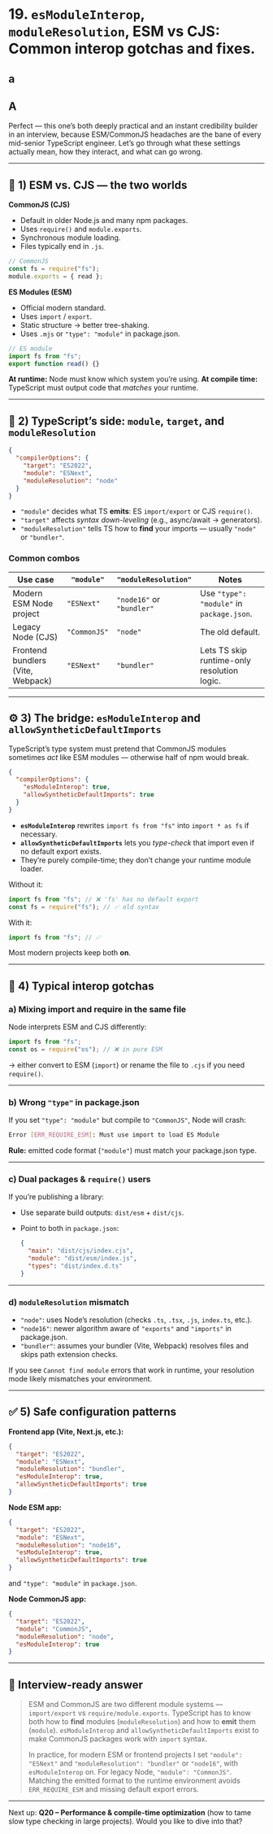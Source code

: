 # 19. **`esModuleInterop`, `moduleResolution`, ESM vs CJS:** Common interop gotchas and fixes.

## a

## A

Perfect — this one’s both deeply practical and an instant credibility builder in an interview, because ESM/CommonJS headaches are the bane of every mid-senior TypeScript engineer. Let’s go through what these settings actually mean, how they interact, and what can go wrong.

---

## 🧩 1) ESM vs. CJS — the two worlds

**CommonJS (CJS)**

* Default in older Node.js and many npm packages.
* Uses `require()` and `module.exports`.
* Synchronous module loading.
* Files typically end in `.js`.

```js
// CommonJS
const fs = require("fs");
module.exports = { read };
```

**ES Modules (ESM)**

* Official modern standard.
* Uses `import` / `export`.
* Static structure → better tree-shaking.
* Uses `.mjs` or `"type": "module"` in package.json.

```js
// ES module
import fs from "fs";
export function read() {}
```

**At runtime:** Node must know which system you’re using.
**At compile time:** TypeScript must output code that *matches* your runtime.

---

## 🧠 2) TypeScript’s side: `module`, `target`, and `moduleResolution`

```json
{
  "compilerOptions": {
    "target": "ES2022",
    "module": "ESNext",
    "moduleResolution": "node"
  }
}
```

* `"module"` decides what TS **emits**: ES `import/export` or CJS `require()`.
* `"target"` affects *syntax down-leveling* (e.g., async/await → generators).
* `"moduleResolution"` tells TS how to **find** your imports — usually `"node"` or `"bundler"`.

### Common combos

| Use case                          | `"module"`   | `"moduleResolution"`      | Notes                                       |
| --------------------------------- | ------------ | ------------------------- | ------------------------------------------- |
| Modern ESM Node project           | `"ESNext"`   | `"node16"` or `"bundler"` | Use `"type": "module"` in `package.json`.   |
| Legacy Node (CJS)                 | `"CommonJS"` | `"node"`                  | The old default.                            |
| Frontend bundlers (Vite, Webpack) | `"ESNext"`   | `"bundler"`               | Lets TS skip runtime-only resolution logic. |

---

## ⚙️ 3) The bridge: `esModuleInterop` and `allowSyntheticDefaultImports`

TypeScript’s type system must pretend that CommonJS modules sometimes *act* like ESM modules — otherwise half of npm would break.

```json
{
  "compilerOptions": {
    "esModuleInterop": true,
    "allowSyntheticDefaultImports": true
  }
}
```

* **`esModuleInterop`** rewrites `import fs from "fs"` into `import * as fs` if necessary.
* **`allowSyntheticDefaultImports`** lets you *type-check* that import even if no default export exists.
* They’re purely compile-time; they don’t change your runtime module loader.

Without it:

```ts
import fs from "fs"; // ❌ 'fs' has no default export
const fs = require("fs"); // ✅ old syntax
```

With it:

```ts
import fs from "fs"; // ✅
```

Most modern projects keep both **on**.

---

## 🧩 4) Typical interop gotchas

### a) Mixing import and require in the same file

Node interprets ESM and CJS differently:

```ts
import fs from "fs";
const os = require("os"); // ❌ in pure ESM
```

→ either convert to ESM (`import`) or rename the file to `.cjs` if you need `require()`.

---

### b) Wrong `"type"` in package.json

If you set `"type": "module"` but compile to `"CommonJS"`, Node will crash:

```bash
Error [ERR_REQUIRE_ESM]: Must use import to load ES Module
```

**Rule:** emitted code format (`"module"`) must match your package.json type.

---

### c) Dual packages & `require()` users

If you’re publishing a library:

* Use separate build outputs: `dist/esm` + `dist/cjs`.
* Point to both in `package.json`:

  ```json
  {
    "main": "dist/cjs/index.cjs",
    "module": "dist/esm/index.js",
    "types": "dist/index.d.ts"
  }
  ```

---

### d) `moduleResolution` mismatch

* `"node"`: uses Node’s resolution (checks `.ts`, `.tsx`, `.js`, `index.ts`, etc.).
* `"node16"`: newer algorithm aware of `"exports"` and `"imports"` in package.json.
* `"bundler"`: assumes your bundler (Vite, Webpack) resolves files and skips path extension checks.

If you see `Cannot find module` errors that work in runtime, your resolution mode likely mismatches your environment.

---

## ✅ 5) Safe configuration patterns

**Frontend app (Vite, Next.js, etc.):**

```json
{
  "target": "ES2022",
  "module": "ESNext",
  "moduleResolution": "bundler",
  "esModuleInterop": true,
  "allowSyntheticDefaultImports": true
}
```

**Node ESM app:**

```json
{
  "target": "ES2022",
  "module": "ESNext",
  "moduleResolution": "node16",
  "esModuleInterop": true,
  "allowSyntheticDefaultImports": true
}
```

and `"type": "module"` in `package.json`.

**Node CommonJS app:**

```json
{
  "target": "ES2022",
  "module": "CommonJS",
  "moduleResolution": "node",
  "esModuleInterop": true
}
```

---

## 💬 Interview-ready answer

> ESM and CommonJS are two different module systems — `import/export` vs `require/module.exports`.
> TypeScript has to know both how to **find** modules (`moduleResolution`) and how to **emit** them (`module`).
> `esModuleInterop` and `allowSyntheticDefaultImports` exist to make CommonJS packages work with `import` syntax.
>
> In practice, for modern ESM or frontend projects I set `"module": "ESNext"` and `"moduleResolution": "bundler"` or `"node16"`, with `esModuleInterop` on.
> For legacy Node, `"module": "CommonJS"`.
> Matching the emitted format to the runtime environment avoids `ERR_REQUIRE_ESM` and missing default export errors.

---

Next up: **Q20 – Performance & compile-time optimization** (how to tame slow type checking in large projects). Would you like to dive into that?
